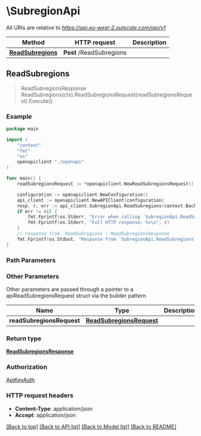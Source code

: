 # \SubregionApi

All URIs are relative to *https://api.eu-west-2.outscale.com/api/v1*

Method | HTTP request | Description
------------- | ------------- | -------------
[**ReadSubregions**](SubregionApi.md#ReadSubregions) | **Post** /ReadSubregions | 



## ReadSubregions

> ReadSubregionsResponse ReadSubregions(ctx).ReadSubregionsRequest(readSubregionsRequest).Execute()



### Example

```go
package main

import (
    "context"
    "fmt"
    "os"
    openapiclient "./openapi"
)

func main() {
    readSubregionsRequest := *openapiclient.NewReadSubregionsRequest() // ReadSubregionsRequest |  (optional)

    configuration := openapiclient.NewConfiguration()
    api_client := openapiclient.NewAPIClient(configuration)
    resp, r, err := api_client.SubregionApi.ReadSubregions(context.Background()).ReadSubregionsRequest(readSubregionsRequest).Execute()
    if err != nil {
        fmt.Fprintf(os.Stderr, "Error when calling `SubregionApi.ReadSubregions``: %v\n", err)
        fmt.Fprintf(os.Stderr, "Full HTTP response: %v\n", r)
    }
    // response from `ReadSubregions`: ReadSubregionsResponse
    fmt.Fprintf(os.Stdout, "Response from `SubregionApi.ReadSubregions`: %v\n", resp)
}
```

### Path Parameters



### Other Parameters

Other parameters are passed through a pointer to a apiReadSubregionsRequest struct via the builder pattern


Name | Type | Description  | Notes
------------- | ------------- | ------------- | -------------
 **readSubregionsRequest** | [**ReadSubregionsRequest**](ReadSubregionsRequest.md) |  | 

### Return type

[**ReadSubregionsResponse**](ReadSubregionsResponse.md)

### Authorization

[ApiKeyAuth](../README.md#ApiKeyAuth)

### HTTP request headers

- **Content-Type**: application/json
- **Accept**: application/json

[[Back to top]](#) [[Back to API list]](../README.md#documentation-for-api-endpoints)
[[Back to Model list]](../README.md#documentation-for-models)
[[Back to README]](../README.md)

